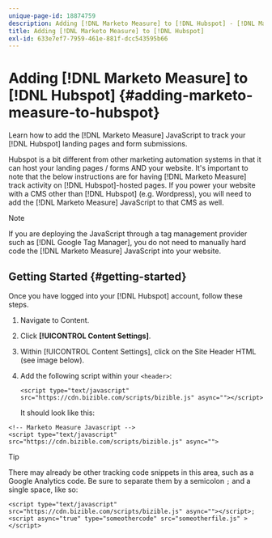```yaml
---
unique-page-id: 18874759
description: Adding [!DNL Marketo Measure] to [!DNL Hubspot] - [!DNL Marketo Measure] - Product Documentation
title: Adding [!DNL Marketo Measure] to [!DNL Hubspot]
exl-id: 633e7ef7-7959-461e-881f-dcc543595b66
---
```

# Adding [!DNL Marketo Measure] to [!DNL Hubspot] {#adding-marketo-measure-to-hubspot}

Learn how to add the [!DNL Marketo Measure] JavaScript to track your [!DNL Hubspot] landing pages and form submissions.

Hubspot is a bit different from other marketing automation systems in that it can host your landing pages / forms AND your website. It's important to note that the below instructions are for having [!DNL Marketo Measure] track activity on [!DNL Hubspot]-hosted pages. If you power your website with a CMS other than [!DNL Hubspot] (e.g. Wordpress), you will need to add the [!DNL Marketo Measure] JavaScript to that CMS as well.

>[!NOTE]
>
>If you are deploying the JavaScript through a tag management provider such as [!DNL Google Tag Manager], you do not need to manually hard code the [!DNL Marketo Measure] JavaScript into your website.

## Getting Started {#getting-started}

Once you have logged into your [!DNL Hubspot] account, follow these steps.

1. Navigate to Content.

1. Click **[!UICONTROL Content Settings]**.

1. Within [!UICONTROL Content Settings], click on the Site Header HTML (see image below).

1. Add the following script within your `<header>`:

   `<script type="text/javascript" src="https://cdn.bizible.com/scripts/bizible.js" async=""></script>`

   It should look like this:

```text
<!-- Marketo Measure Javascript -->
<script type="text/javascript" src="https://cdn.bizible.com/scripts/bizible.js" async="">
```

>[!TIP]
>
>There may already be other tracking code snippets in this area, such as a Google Analytics code. Be sure to separate them by a semicolon `;` and a single space, like so:
>
>`<script type="text/javascript" src="https://cdn.bizible.com/scripts/bizible.js" async=""></script>; <script async="true" type="someothercode" src="someotherfile.js" ></script>`
